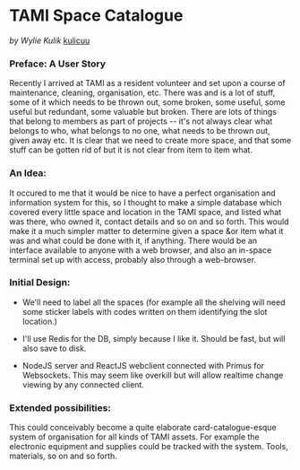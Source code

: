 


# TAMI Space Catalogue

_by Wylie Kulik_
[kulicuu]()


### Preface: A User Story

Recently I arrived at TAMI as a resident volunteer and set upon a course of maintenance, cleaning, organisation, etc.  There was and is a lot of stuff, some of it which needs to be thrown out, some broken, some useful, some useful but redundant, some valuable but broken. There are lots of things that belong to members as part of projects -- it's not always clear what belongs to who, what belongs to no one, what needs to be thrown out, given away etc.  It is clear that we need to create more space, and that some stuff can be gotten rid of but it is not clear from item to item what.


### An Idea:

It occured to me that it would be nice to have a perfect organisation and information system for this, so I thought to make a simple database which covered every little space and location in the TAMI space, and listed what was there, who owned it, contact details and so on and so forth.  This would make it a much simpler matter to determine given a space &or item what it was and what could be done with it, if anything.  There would be an interface available to anyone with a web browser, and also an in-space terminal set up with access, probably also through a web-browser.



### Initial Design:

- We'll need to label all the spaces (for example all the shelving will need some sticker labels with codes written on them identifying the slot location.)

- I'll use Redis for the DB, simply because I like it. Should be fast, but will also save to disk.

- NodeJS server and ReactJS webclient connected with Primus for Websockets.  This may seem like overkill but will allow realtime change viewing by any connected client.


### Extended possibilities:

This could conceivably become a quite elaborate card-catalogue-esque system of organisation for all kinds of TAMI assets.  For example the electronic equipment and supplies could be tracked with the system.  Tools, materials, so on and so forth.
